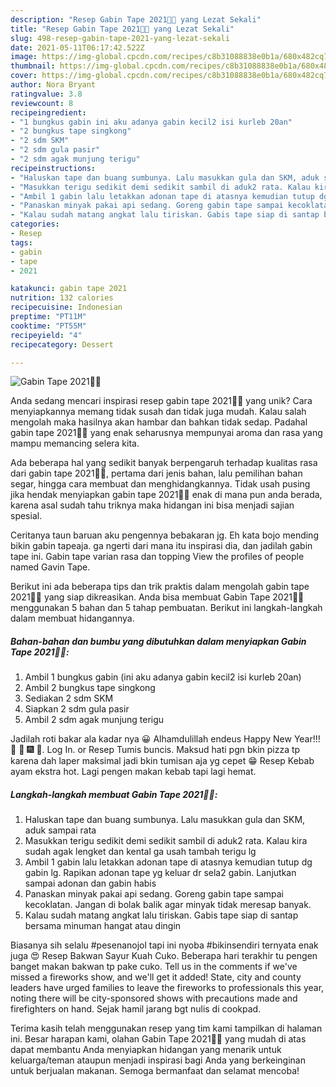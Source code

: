 ```yaml
---
description: "Resep Gabin Tape 2021🎉🎇 yang Lezat Sekali"
title: "Resep Gabin Tape 2021🎉🎇 yang Lezat Sekali"
slug: 498-resep-gabin-tape-2021-yang-lezat-sekali
date: 2021-05-11T06:17:42.522Z
image: https://img-global.cpcdn.com/recipes/c8b31088838e0b1a/680x482cq70/gabin-tape-2021-foto-resep-utama.jpg
thumbnail: https://img-global.cpcdn.com/recipes/c8b31088838e0b1a/680x482cq70/gabin-tape-2021-foto-resep-utama.jpg
cover: https://img-global.cpcdn.com/recipes/c8b31088838e0b1a/680x482cq70/gabin-tape-2021-foto-resep-utama.jpg
author: Nora Bryant
ratingvalue: 3.8
reviewcount: 8
recipeingredient:
- "1 bungkus gabin ini aku adanya gabin kecil2 isi kurleb 20an"
- "2 bungkus tape singkong"
- "2 sdm SKM"
- "2 sdm gula pasir"
- "2 sdm agak munjung terigu"
recipeinstructions:
- "Haluskan tape dan buang sumbunya. Lalu masukkan gula dan SKM, aduk sampai rata"
- "Masukkan terigu sedikit demi sedikit sambil di aduk2 rata. Kalau kira sudah agak lengket dan kental ga usah tambah terigu lg"
- "Ambil 1 gabin lalu letakkan adonan tape di atasnya kemudian tutup dg gabin lg. Rapikan adonan tape yg keluar dr sela2 gabin. Lanjutkan sampai adonan dan gabin habis"
- "Panaskan minyak pakai api sedang. Goreng gabin tape sampai kecoklatan. Jangan di bolak balik agar minyak tidak meresap banyak."
- "Kalau sudah matang angkat lalu tiriskan. Gabis tape siap di santap bersama minuman hangat atau dingin"
categories:
- Resep
tags:
- gabin
- tape
- 2021

katakunci: gabin tape 2021 
nutrition: 132 calories
recipecuisine: Indonesian
preptime: "PT11M"
cooktime: "PT55M"
recipeyield: "4"
recipecategory: Dessert

---
```



![Gabin Tape 2021🎉🎇](https://img-global.cpcdn.com/recipes/c8b31088838e0b1a/680x482cq70/gabin-tape-2021-foto-resep-utama.jpg)

Anda sedang mencari inspirasi resep gabin tape 2021🎉🎇 yang unik? Cara menyiapkannya memang tidak susah dan tidak juga mudah. Kalau salah mengolah maka hasilnya akan hambar dan bahkan tidak sedap. Padahal gabin tape 2021🎉🎇 yang enak seharusnya mempunyai aroma dan rasa yang mampu memancing selera kita.

Ada beberapa hal yang sedikit banyak berpengaruh terhadap kualitas rasa dari gabin tape 2021🎉🎇, pertama dari jenis bahan, lalu pemilihan bahan segar, hingga cara membuat dan menghidangkannya. Tidak usah pusing jika hendak menyiapkan gabin tape 2021🎉🎇 enak di mana pun anda berada, karena asal sudah tahu triknya maka hidangan ini bisa menjadi sajian spesial.

Ceritanya taun baruan aku pengennya bebakaran jg. Eh kata bojo mending bikin gabin tapeaja. ga ngerti dari mana itu inspirasi dia, dan jadilah gabin tape ini. Gabin tape varian rasa dan topping View the profiles of people named Gavin Tape.


Berikut ini ada beberapa tips dan trik praktis dalam mengolah gabin tape 2021🎉🎇 yang siap dikreasikan. Anda bisa membuat Gabin Tape 2021🎉🎇 menggunakan 5 bahan dan 5 tahap pembuatan. Berikut ini langkah-langkah dalam membuat hidangannya.

<!--inarticleads1-->

##### Bahan-bahan dan bumbu yang dibutuhkan dalam menyiapkan Gabin Tape 2021🎉🎇:

1. Ambil 1 bungkus gabin (ini aku adanya gabin kecil2 isi kurleb 20an)
1. Ambil 2 bungkus tape singkong
1. Sediakan 2 sdm SKM
1. Siapkan 2 sdm gula pasir
1. Ambil 2 sdm agak munjung terigu


Jadilah roti bakar ala kadar nya 😀 Alhamdulillah endeus Happy New Year!!! 🥂 🎇 🎆 🎉. Log In. or Resep Tumis buncis. Maksud hati pgn bkin pizza tp karena dah laper maksimal jadi bkin tumisan aja yg cepet 😁 Resep Kebab ayam ekstra hot. Lagi pengen makan kebab tapi lagi hemat. 

<!--inarticleads2-->

##### Langkah-langkah membuat Gabin Tape 2021🎉🎇:

1. Haluskan tape dan buang sumbunya. Lalu masukkan gula dan SKM, aduk sampai rata
1. Masukkan terigu sedikit demi sedikit sambil di aduk2 rata. Kalau kira sudah agak lengket dan kental ga usah tambah terigu lg
1. Ambil 1 gabin lalu letakkan adonan tape di atasnya kemudian tutup dg gabin lg. Rapikan adonan tape yg keluar dr sela2 gabin. Lanjutkan sampai adonan dan gabin habis
1. Panaskan minyak pakai api sedang. Goreng gabin tape sampai kecoklatan. Jangan di bolak balik agar minyak tidak meresap banyak.
1. Kalau sudah matang angkat lalu tiriskan. Gabis tape siap di santap bersama minuman hangat atau dingin


Biasanya sih selalu #pesenanojol tapi ini nyoba #bikinsendiri ternyata enak juga 😍 Resep Bakwan Sayur Kuah Cuko. Beberapa hari terakhir tu pengen banget makan bakwan tp pake cuko. Tell us in the comments if we&#39;ve missed a fireworks show, and we&#39;ll get it added! State, city and county leaders have urged families to leave the fireworks to professionals this year, noting there will be city-sponsored shows with precautions made and firefighters on hand. Sejak hamil jarang bgt nulis di cookpad. 

Terima kasih telah menggunakan resep yang tim kami tampilkan di halaman ini. Besar harapan kami, olahan Gabin Tape 2021🎉🎇 yang mudah di atas dapat membantu Anda menyiapkan hidangan yang menarik untuk keluarga/teman ataupun menjadi inspirasi bagi Anda yang berkeinginan untuk berjualan makanan. Semoga bermanfaat dan selamat mencoba!
